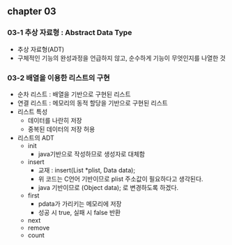 ## chapter 03
### 03-1 추상 자료형 : Abstract Data Type
- 추상 자료형(ADT)
- 구체적인 기능의 완성과정을 언급하지 않고, 순수하게 기능이 무엇인지를 나열한 것

### 03-2 배열을 이용한 리스트의 구현
- 순차 리스트 : 배열을 기반으로 구현된 리스트
- 연결 리스트 : 메모리의 동적 할당을 기반으로 구현된 리스트
- 리스트 특성
  - 데이터를 나란히 저장
  - 중복된 데이터의 저장 허용
- 리스트의 ADT
  - init
    - java기반으로 작성하므로 생성자로 대체함
  - insert
    - 교재 : insert(List *plist, Data data); 
    - 위 코드는 C언어 기반이므로 plist 주소값이 필요하다고 생각된다.
    - java 기반이므로 (Object data); 로 변경하도록 하겠다.
  - first
    - pdata가 가리키는 메모리에 저장
    - 성공 시 true, 실패 시 false 반환
  - next
  - remove
  - count
  